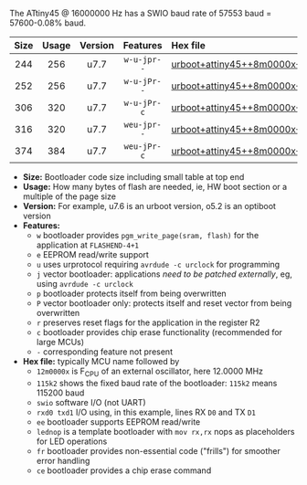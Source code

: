 The ATtiny45 @ 16000000 Hz has a SWIO baud rate of 57553 baud = 57600-0.08% baud.

|Size|Usage|Version|Features|Hex file|
|:-:|:-:|:-:|:-:|:--|
|244|256|u7.7|`w-u-jpr--`|[urboot+attiny45++8m0000x+++28k8_swio_rxb0_txb1_lednop.hex](https://raw.githubusercontent.com/stefanrueger/urboot.hex/main/mcus/attiny45/external_oscillator/fcpu++8m0000_Hz/br+++28k8_bps/urboot+attiny45++8m0000x+++28k8_swio_rxb0_txb1_lednop.hex)|
|252|256|u7.7|`w-u-jPr--`|[urboot+attiny45++8m0000x+++28k8_swio_rxb0_txb1.hex](https://raw.githubusercontent.com/stefanrueger/urboot.hex/main/mcus/attiny45/external_oscillator/fcpu++8m0000_Hz/br+++28k8_bps/urboot+attiny45++8m0000x+++28k8_swio_rxb0_txb1.hex)|
|306|320|u7.7|`w-u-jPr-c`|[urboot+attiny45++8m0000x+++28k8_swio_rxb0_txb1_lednop_fr_ce.hex](https://raw.githubusercontent.com/stefanrueger/urboot.hex/main/mcus/attiny45/external_oscillator/fcpu++8m0000_Hz/br+++28k8_bps/urboot+attiny45++8m0000x+++28k8_swio_rxb0_txb1_lednop_fr_ce.hex)|
|316|320|u7.7|`weu-jpr--`|[urboot+attiny45++8m0000x+++28k8_swio_rxb0_txb1_ee_lednop.hex](https://raw.githubusercontent.com/stefanrueger/urboot.hex/main/mcus/attiny45/external_oscillator/fcpu++8m0000_Hz/br+++28k8_bps/urboot+attiny45++8m0000x+++28k8_swio_rxb0_txb1_ee_lednop.hex)|
|374|384|u7.7|`weu-jPr-c`|[urboot+attiny45++8m0000x+++28k8_swio_rxb0_txb1_ee_lednop_fr_ce.hex](https://raw.githubusercontent.com/stefanrueger/urboot.hex/main/mcus/attiny45/external_oscillator/fcpu++8m0000_Hz/br+++28k8_bps/urboot+attiny45++8m0000x+++28k8_swio_rxb0_txb1_ee_lednop_fr_ce.hex)|

- **Size:** Bootloader code size including small table at top end
- **Usage:** How many bytes of flash are needed, ie, HW boot section or a multiple of the page size
- **Version:** For example, u7.6 is an urboot version, o5.2 is an optiboot version
- **Features:**
  + `w` bootloader provides `pgm_write_page(sram, flash)` for the application at `FLASHEND-4+1`
  + `e` EEPROM read/write support
  + `u` uses urprotocol requiring `avrdude -c urclock` for programming
  + `j` vector bootloader: applications *need to be patched externally*, eg, using `avrdude -c urclock`
  + `p` bootloader protects itself from being overwritten
  + `P` vector bootloader only: protects itself and reset vector from being overwritten
  + `r` preserves reset flags for the application in the register R2
  + `c` bootloader provides chip erase functionality (recommended for large MCUs)
  + `-` corresponding feature not present
- **Hex file:** typically MCU name followed by
  + `12m0000x` is F<sub>CPU</sub> of an external oscillator, here 12.0000 MHz
  + `115k2` shows the fixed baud rate of the bootloader: `115k2` means 115200 baud
  + `swio` software I/O (not UART)
  + `rxd0 txd1` I/O using, in this example, lines RX `D0` and TX `D1`
  + `ee` bootloader supports EEPROM read/write
  + `lednop` is a template bootloader with `mov rx,rx` nops as placeholders for LED operations
  + `fr` bootloader provides non-essential code ("frills") for smoother error handling
  + `ce` bootloader provides a chip erase command
